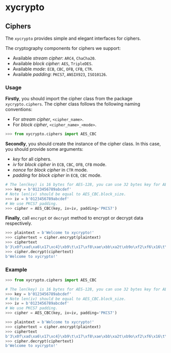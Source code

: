 # xycrypto

## Ciphers

The `xycrypto` provides simple and elegant interfaces for ciphers.

The cryptography components for ciphers we support:
- Available *stream cipher*: `ARC4`, `ChaCha20`.
- Available *block cipher*: `AES`, `TripleDES`.
- Available *mode*: `ECB`, `CBC`, `OFB`, `CFB`, `CTR`.
- Available *padding*: `PKCS7`, `ANSIX923`, `ISO10126`.

### Usage

**Firstly**, you should import the cipher class from the package `xycrypto.ciphers`. The cipher class follows the following naming conventions:
- For *stream cipher*, `<cipher_name>`.
- For *block cipher*, `<cipher_name>_<mode>`.

```python
>>> from xycrypto.ciphers import AES_CBC
```

**Secondly**, you should create the instance of the cipher class. In this case, you should provide some arguments:
- *key* for all ciphers.
- *iv* for *block cipher* in `ECB`, `CBC`, `OFB`, `CFB` mode.
- *nonce* for *block cipher* in `CTR` mode.
- *padding* for *block cipher* in `ECB`, `CBC` mode.

```python
# The len(key) is 16 bytes for AES-128, you can use 32 bytes key for AES-256.
>>> key = b'0123456789abcdef'
# Note len(iv) should be equal to AES_CBC.block_size.
>>> iv = b'0123456789abcdef'
# We use PKCS7 padding.
>>> cipher = AES_CBC(key, iv=iv, padding='PKCS7')
```

**Finally**, call `encrypt` or `decrypt` method to encrypt or decrypt data respectively.

```python
>>> plaintext = b'Welcome to xycrypto!'
>>> ciphertext = cipher.encrypt(plaintext) 
>>> ciphertext
b'3\x0f\xad\xa6\x17\xc4}\xb9\t\x17\xf8\xae\xbb\xa2t\xb9o\xf2\xf6\x16\t\x0803\xaci\x0c\x19q\x9d\xa3O'
>>> cipher.decrypt(ciphertext)
b'Welcome to xycrypto!'
```

### Example

```python
>>> from xycrypto.ciphers import AES_CBC

# The len(key) is 16 bytes for AES-128, you can use 32 bytes key for AES-256.
>>> key = b'0123456789abcdef'
# Note len(iv) should be equal to AES_CBC.block_size.
>>> iv = b'0123456789abcdef'
# We use PKCS7 padding.
>>> cipher = AES_CBC(key, iv=iv, padding='PKCS7')

>>> plaintext = b'Welcome to xycrypto!'
>>> ciphertext = cipher.encrypt(plaintext) 
>>> ciphertext
b'3\x0f\xad\xa6\x17\xc4}\xb9\t\x17\xf8\xae\xbb\xa2t\xb9o\xf2\xf6\x16\t\x0803\xaci\x0c\x19q\x9d\xa3O'
>>> cipher.decrypt(ciphertext)
b'Welcome to xycrypto!'
```
